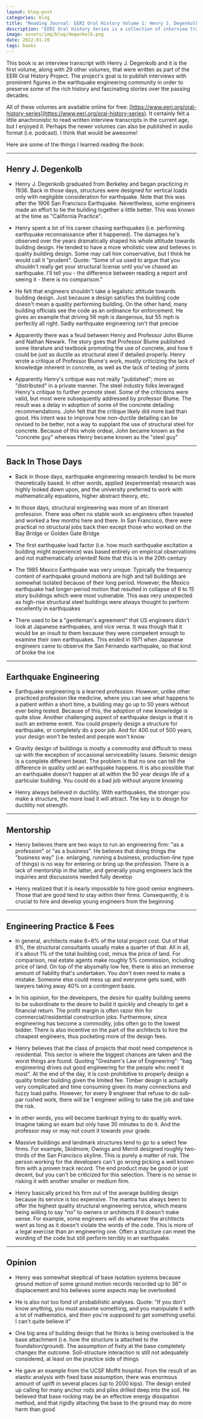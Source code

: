 ```yaml
---
layout: blog-post
categories: blog
title: "Reading Journal: EERI Oral History Volume 1: Henry J. Degenkolb"
description: "EERI Oral History Series is a collection of interview transcripts, each from a seminal figure in the earthquake engineering community"
image: assets/img/blog/degenkolb.png
date: 2022-01-20
tags: books
---
```


This book is an interview transcript with Henry J. Degenkolb and it is the first volume, along with 29 other volumes, that were written as part of the EERI Oral History Project. The project's goal is to publish interviews with prominent figures in the earthquake engineering community in order to preserve some of the rich history and fascinating stories over the passing decades.

All of these volumes are available online for free: [https://www.eeri.org/oral-history-series](https://www.eeri.org/oral-history-series). It certainly felt a little anachronistic to read written interview transcripts in the current age, but I enjoyed it. Perhaps the newer volumes can also be published in audio format (i.e. podcast). I think that would be awesome!

Here are some of the things I learned reading the book:


<hr>

## Henry J. Degenkolb

* Henry J. Degenkolb graduated from Berkeley and began practicing in 1936. Back in those days, structures were designed for vertical loads only with negligible consideration for earthquake. Note that this was after the 1906 San Francisco Earthquake. Nevertheless, some engineers made an effort to tie the building together a little better. This was known at the time as "California Practice".

* Henry spent a lot of his career chasing earthquakes (i.e. performing earthquake reconnaissance after it happened). The damages he's observed over the years dramatically shaped his whole attitude towards building design. He tended to have a more wholistic view and believes in quality building design. Some may call him conservative, but I think he would call it "prudent". Quote: "Some of us used to argue that you shouldn't really get your structural license until you've chased an earthquake. I'll tell you - the difference between reading a report and seeing it - there is no comparison."

* He felt that engineers shouldn't take a legalistic attitude towards building design. Just because a design satisfies the building code doesn't mean a quality performing building. On the other hand, many building officials see the code as an ordinance for enforcement. He gives an example that driving 56 mph is dangerous, but 55 mph is perfectly all right. Sadly earthquake engineering isn't that precise

* Apparently there was a feud between Henry and Professor John Blume and Nathan Newark. The story goes that Professor Blume published some literature and textbook promoting the use of concrete, and how it could be just as ductile as structural steel if detailed properly. Henry wrote a critique of Professor Blume's work, mostly criticizing the lack of knowledge inherent in concrete, as well as the lack of testing of joints

* Apparently Henry's critique was not really "published"; more so "distributed" in a private manner. The steel industry folks leveraged Henry's critique to further promote steel. Some of the criticisms were valid, but most were subsequently addressed by professor Blume. The result was a delay in adoption of some of the concrete detailing recommendations. John felt that the critique likely did more bad than good. His intent was to improve how non-ductile detailing can be revised to be better, not a way to supplant the use of structural steel for concrete. Because of this whole ordeal, John became known as the "concrete guy" whereas Henry became known as the "steel guy"



<hr>

## Back In Those Days

* Back in those days, earthquake engineering research tended to be more theoretically based. In other words, applied (experimental) research was highly looked down upon, and the university preferred to work with mathematically equations, higher abstract theory, etc.

* In those days, structural engineering was more of an itinerant profession. There was often no stable work so engineers often traveled and worked a few months here and there. In San Francisco, there were practical no structural jobs back then except those who worked on the Bay Bridge or Golden Gate Bridge

* The first earthquake load factor (i.e. how much earthquake excitation a building might experience) was based entirely on empirical observations and not mathematically oriented! Note that this is in the 20th century

* The 1985 Mexico Earthquake was very unique. Typically the frequency content of earthquake ground motions are high and tall buildings are somewhat isolated because of their long period. However, the Mexico earthquake had longer-period motion that resulted in collapse of 6 to 15 story buildings which were most vulnerable. This was very unexpected as high-rise structural steel buildings were always thought to perform excellently in earthquakes

* There used to be a "gentleman's agreement" that US engineers didn't look at Japanese earthquakes, and vice versa. It was though that it would be an insult to them because they were competent enough to examine their own earthquakes. This ended in 1971 when Japanese engineers came to observe the San Fernando earthquake, so that kind of broke the ice


<hr>

## Earthquake Engineering

* Earthquake engineering is a learned profession. However, unlike other practiced profession like medicine, where you can see what happens to a patient within a short time, a building may go up to 50 years without ever being tested. Because of this, the adoption of new knowledge is quite slow. Another challenging aspect of earthquake design is that it is such an extreme event. You could properly design a structure for earthquake, or completely do a poor job. And for 400 out of 500 years, your design won't be tested and people won't know

* Gravity design of buildings is mostly a commodity and difficult to mess up with the exception of occasional serviceability issues. Seismic design is a complete different beast. The problem is that no one can tell the difference in quality until an earthquake happens. It is also possible that an earthquake doesn't happen at all within the 50 year design life of a particular building. You could do a bad job without anyone knowing

* Henry always believed in ductility. With earthquakes, the stronger you make a structure, the more load it will attract. The key is to design for ductility not strength.


<hr>

## Mentorship

* Henry believes there are two ways to run an engineering firm: "as a profession" or "as a business". He believes that doing things the "business way" (i.e. enlarging, running a business, production-line type of things) is no way for entering or bring up the profession. There is a lack of mentorship in the latter, and generally young engineers lack the inquiries and discussions needed fully develop

* Henry realized that it is nearly impossible to hire good senior engineers. Those that are good tend to stay within their firms. Consequently, it is crucial to hire and develop young engineers from the beginning


<hr>

## Engineering Practice & Fees

* In general, architects make 6~8% of the total project cost. Out of that 8%, the structural consultants usually make a quarter of that. All in all, it's about 1% of the total building cost, minus the price of land. For comparison, real estate agents make roughly 5% commission, including price of land. On top of the abysmally low fee, there is also an immense amount of liability that's undertaken. You don't even need to make a mistake. Someone else could mess up and everyone gets sued, with lawyers taking away 40% on a contingent basis. 

* In his opinion, for the developers, the desire for quality building seems to be subordinate to the desire to build it quickly and cheaply to get a financial return. The profit margin is often razor thin for commercial/residential construction jobs. Furthermore, since engineering has become a commodity, jobs often go to the lowest bidder. There is also incentive on the part of the architects to hire the cheapest engineers, thus pocketing more of the design fees. 


* Henry believes that the class of projects that most need competence is residential. This sector is where the biggest chances are taken and the worst things are found. Quoting "Gresham's Law of Engineering": "bag engineering drives out good engineering for the people who need it most". At the end of the day, it is cost-prohibitive to properly design a quality timber building given the limited fee. Timber design is actually very complicated and time consuming given its many connections and fuzzy load paths. However, for every 9 engineer that refuse to do sub-par rushed work, there will be 1 engineer willing to take the job and take the risk.

* In other words, you will become bankrupt trying to do quality work. Imagine taking an exam but only have 30 minutes to do it. And the professor may or may not count it towards your grade.

* Massive buildings and landmark structures tend to go to a select few firms. For example, Skidmore, Owings and Merrill designed roughly two-thirds of the San Francisco skyline. This is purely a matter of risk. The person working for the developers can't go wrong picking a well known firm with a proven track record. The end product may be good or just decent, but you can't be criticized for this selection. There is no sense in risking it with another smaller or medium firm.


* Henry basically priced his firm out of the average building design because its service is too expensive. The mantra has always been to offer the highest quality structural engineering service, which means being willing to say "no" to owners or architects if it doesn't make sense. For example, some engineers will do whatever the architects want as long as it doesn't violate the words of the code. This is more of a legal exercise than an engineering one. Often a structure can meet the wording of the code but still perform terribly in an earthquake.


<hr>

## Opinion

* Henry was somewhat skeptical of base isolation systems because ground motion of some ground motion records recorded up to 36" in displacement and his believes some aspects may be overlooked

* He is also not too fond of probabilistic analyses. Quote: "If you don't know anything, you must assume something, and you manipulate it with a lot of mathematics, and then you're supposed to get something useful. I can't quite believe it"

* One big area of building design that he thinks is being overlooked is the base attachment (i.e. how the structure is attached to the foundation/ground). The assumption of fixity at the base completely changes the outcome. Soil-structure interaction is still not adequately considered, at least on the practice side of things

* He gave an example from the UCSF Moffit hospital. From the result of an elastic analysis with fixed base assumption, there was enormous amount of uplift in several places (up to 2000 kips). The design ended up calling for many anchor rods and piles drilled deep into the soil. He believed that base rocking may be an effective energy dissipation method, and that rigidly attaching the base to the ground may do more harm than good

